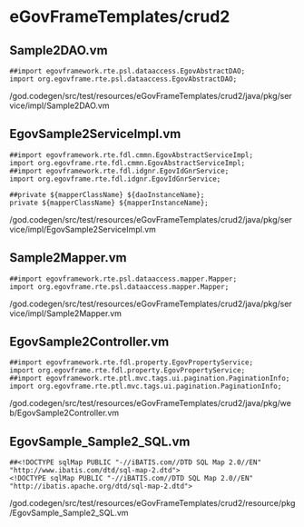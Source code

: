 # eGovFrameTemplates/crud2

## Sample2DAO.vm

```vm
##import egovframework.rte.psl.dataaccess.EgovAbstractDAO;
import org.egovframe.rte.psl.dataaccess.EgovAbstractDAO;
```

/god.codegen/src/test/resources/eGovFrameTemplates/crud2/java/pkg/service/impl/Sample2DAO.vm

## EgovSample2ServiceImpl.vm

```vm
##import egovframework.rte.fdl.cmmn.EgovAbstractServiceImpl;
import org.egovframe.rte.fdl.cmmn.EgovAbstractServiceImpl;
##import egovframework.rte.fdl.idgnr.EgovIdGnrService;
import org.egovframe.rte.fdl.idgnr.EgovIdGnrService;

##private ${mapperClassName} ${daoInstanceName};
private ${mapperClassName} ${mapperInstanceName};
```

/god.codegen/src/test/resources/eGovFrameTemplates/crud2/java/pkg/service/impl/EgovSample2ServiceImpl.vm

## Sample2Mapper.vm

```vm
##import egovframework.rte.psl.dataaccess.mapper.Mapper;
import org.egovframe.rte.psl.dataaccess.mapper.Mapper;
```

/god.codegen/src/test/resources/eGovFrameTemplates/crud2/java/pkg/service/impl/Sample2Mapper.vm

## EgovSample2Controller.vm

```vm
##import egovframework.rte.fdl.property.EgovPropertyService;
import org.egovframe.rte.fdl.property.EgovPropertyService;
##import egovframework.rte.ptl.mvc.tags.ui.pagination.PaginationInfo;
import org.egovframe.rte.ptl.mvc.tags.ui.pagination.PaginationInfo;
```

/god.codegen/src/test/resources/eGovFrameTemplates/crud2/java/pkg/web/EgovSample2Controller.vm

## EgovSample_Sample2_SQL.vm

```vm
##<!DOCTYPE sqlMap PUBLIC "-//iBATIS.com//DTD SQL Map 2.0//EN" "http://www.ibatis.com/dtd/sql-map-2.dtd">
<!DOCTYPE sqlMap PUBLIC "-//iBATIS.com//DTD SQL Map 2.0//EN" "http://ibatis.apache.org/dtd/sql-map-2.dtd">
```

/god.codegen/src/test/resources/eGovFrameTemplates/crud2/resource/pkg/EgovSample_Sample2_SQL.vm
